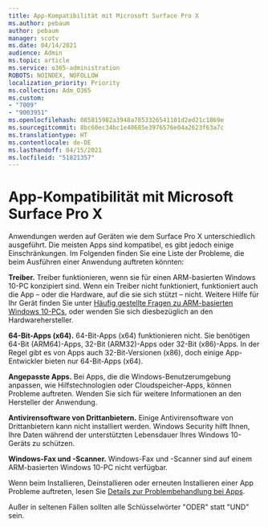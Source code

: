 ```yaml
---
title: App-Kompatibilität mit Microsoft Surface Pro X
ms.author: pebaum
author: pebaum
manager: scotv
ms.date: 04/14/2021
audience: Admin
ms.topic: article
ms.service: o365-administration
ROBOTS: NOINDEX, NOFOLLOW
localization_priority: Priority
ms.collection: Adm_O365
ms.custom:
- "7009"
- "9003951"
ms.openlocfilehash: 085815982a3948a7853326541101d2ed21c1869e
ms.sourcegitcommit: 8bc60ec34bc1e40685e3976576e04a2623f63a7c
ms.translationtype: HT
ms.contentlocale: de-DE
ms.lasthandoff: 04/15/2021
ms.locfileid: "51821357"
---
```

# <a name="app-compatibility-with-microsoft-surface-pro-x"></a>App-Kompatibilität mit Microsoft Surface Pro X

Anwendungen werden auf Geräten wie dem Surface Pro X unterschiedlich ausgeführt. Die meisten Apps sind kompatibel, es gibt jedoch einige Einschränkungen. Im Folgenden finden Sie eine Liste der Probleme, die beim Ausführen einer Anwendung auftreten könnten: 

**Treiber.** Treiber funktionieren, wenn sie für einen ARM-basierten Windows 10-PC konzipiert sind. Wenn ein Treiber nicht funktioniert, funktioniert auch die App – oder die Hardware, auf die sie sich stützt – nicht. Weitere Hilfe für Ihr Gerät finden Sie unter [Häufig gestellte Fragen zu ARM-basierten Windows 10-PCs](https://support.microsoft.com/windows/windows-10-arm-based-pcs-faq-477f51df-2e3b-f68f-31b0-06f5e4f8ebb5), oder wenden Sie sich diesbezüglich an den Hardwarehersteller.

**64-Bit-Apps (x64).** 64-Bit-Apps (x64) funktionieren nicht. Sie benötigen 64-Bit (ARM64)-Apps, 32-Bit (ARM32)-Apps oder 32-Bit (x86)-Apps. In der Regel gibt es von Apps auch 32-Bit-Versionen (x86), doch einige App-Entwickler bieten nur 64-Bit-Apps (x64).

**Angepasste Apps.** Bei Apps, die die Windows-Benutzerumgebung anpassen, wie Hilfstechnologien oder Cloudspeicher-Apps, können Probleme auftreten. Wenden Sie sich für weitere Informationen an den Hersteller der Anwendung.

**Antivirensoftware von Drittanbietern.** Einige Antivirensoftware von Drittanbietern kann nicht installiert werden. Windows Security hilft Ihnen, Ihre Daten während der unterstützten Lebensdauer Ihres Windows 10-Geräts zu schützen.

**Windows-Fax und -Scanner.** Windows-Fax und -Scanner sind auf einem ARM-basierten Windows 10-PC nicht verfügbar.

Wenn beim Installieren, Deinstallieren oder erneuten Installieren einer App Probleme auftreten, lesen Sie [Details zur Problembehandlung bei Apps](https://docs.microsoft.com/troubleshoot/mem/intune/troubleshoot-app-install#app-troubleshooting-details).

Außer in seltenen Fällen sollten alle Schlüsselwörter "ODER" statt "UND" sein.